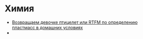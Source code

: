 # Химия

 * [Возвращаем девочке птицелет или RTFM по определению пластмасс в домашних условиях](https://habr.com/ru/post/450342/)
 * 